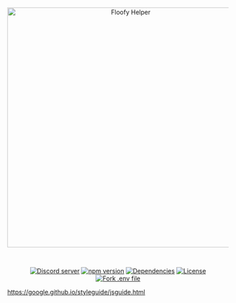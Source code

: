 <!-- markdownlint-disable -->
<div align="center">
  <br />
  <p>
    <a href="https://www.discord.gg/FloofyDen"><img src="https://cdn.discordapp.com/attachments/1008733713217101996/1008734023297802392/Floofy_Helper.png?size=4096" width="546" alt="Floofy Helper" /></a>
  </p>
  <br />
  <p>
    <a href="https://discord.gg/FloofyDen"><img src="https://img.shields.io/discord/943404593105231882?color=5865F2&logo=discord&logoColor=white" alt="Discord server" /></a>
    <a href="https://github.com/floofyHelper/floofyHelper/blob/master/app/package.json"><img src="https://img.shields.io/github/package-json/v/floofyHelper/floofyHelper" alt="npm version" /></a>
    <a href="https://libraries.io/github/floofyHelper/floofyHelper"><img src="https://img.shields.io/librariesio/github/floofyHelper/floofyHelper" alt="Dependencies" /></a>
    <a href="https://github.com/floofyHelper/floofyHelper/blob/main/LICENSE"><img src="https://img.shields.io/github/license/floofyHelper/floofyHelper" alt="License" /></a>
    <a href="https://vault.dotenv.org/project/vlt_d000d25efc54c2f1faf841dd51ab9de02cb1c5e8c51793e6518f33ff91f2f99d/example"><img src="https://badge.dotenv.org/fork.svg?r=1" alt="Fork .env file" />
</a>
  </p>
</div>

<https://google.github.io/styleguide/jsguide.html>
